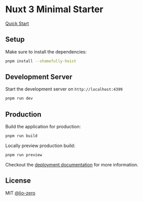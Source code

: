# Nuxt 3 Minimal Starter

[Quick Start](https://v3.nuxtjs.org/getting-started/quick-start)

## Setup

Make sure to install the dependencies:

```bash
pnpm install --shamefully-hoist
```

## Development Server

Start the development server on `http://localhost:4399`

```bash
pnpm run dev
```

## Production

Build the application for production:

```bash
pnpm run build
```

Locally preview production build:

```bash
pnpm run preview
```

Checkout the [deployment documentation](https://v3.nuxtjs.org/guide/deploy/presets) for more information.

## License

MIT [@lio-zero](https://github.com/lio-zero)
